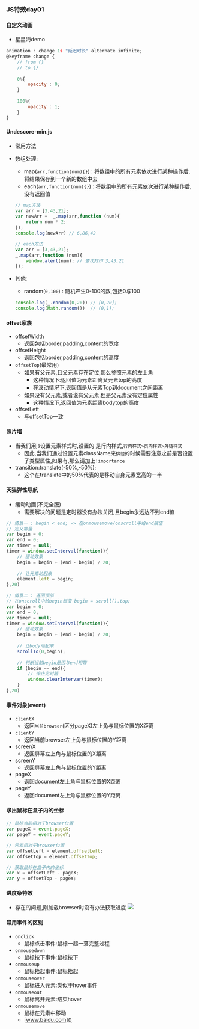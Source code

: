 ### JS特效day01
#### 自定义动画
-  星星海demo

```js
animation : change 1s "延迟时长" alternate infinite;
@keyframe change {
	// from {}
	// to {}
	
	0%{
		opacity : 0;
	}
	
	100%{
		opacity : 1;
	}
}
```

#### Undescore-min.js
- 常用方法
- 数组处理:
	- map(`arr,function(num){}`) : 将数组中的所有元素依次进行某种操作后,将结果保存到一个新的数组中去
	- each(`arr,function(num){}`) : 将数组中的所有元素依次进行某种操作后,没有返回值

	```js
	// map方法
	var arr = [3,43,21];
	var newArr =  _.map(arr,function (num){
		return num * 2;
	});
	console.log(newArr) // 6,86,42
	
	// each方法
	var arr = [3,43,21];
	_.map(arr,function (num){
		window.alert(num); // 依次打印 3,43,21
	});
	``` 
- 其他:
	- random(`0,100`) : 随机产生0-100的数,包括0与100
	
	```js
	console.log(_.random(0,20)) // [0,20];
	console.log(Math.random())  // (0,1);
	```
	
#### offset家族
- offsetWidth
	- 返回包括border,padding,content的宽度
- offsetHeight
	- 返回包括border,padding,content的高度
- `offsetTop`(最常用)
	- 如果有父元素,且父元素存在定位,那么参照元素的左上角
		- 这种情况下:返回值为元素距离父元素top的高度
		- 在滚动情况下,返回值是从元素Top到document之间距离
	- 如果没有父元素,或者说有父元素,但是父元素没有定位属性
		- 这种情况下,返回值为元素距离bodytop的高度
- offsetLeft
	- 与offsetTop一致

#### 照片墙
- 当我们用js设置元素样式时,设置的 是行内样式,`行内样式>页内样式>外链样式`
	- 因此,当我们通过设置元素className来`排他`的时候需要注意之前是否设置了类型属性,如果有,那么请加上`!importance`
- transition:translate(-50%,-50%);
	- 这个在translate中的50%代表的是移动自身元素宽高的一半

#### 天猫弹性导航
- 缓动动画(不完全版)
	- 需要解决的问题是定时器没有办法关闭,且begin永远达不到end值

```js
// 情景一 : begin < end; -> 在onmousemove/onscroll中给end赋值
// 定义常量
var begin = 0;
var end = 0;
var timer = null;
timer = window.setInterval(function(){
	// 缓动效果
	begin = begin + (end - begin) / 20;
	
	// 让元素动起来
	element.left = begin;
},20)

// 情景二 : 返回顶部
// 在onscroll中给begin赋值 begin = scroll().top;
var begin = 0;
var end = 0;
var timer = null;
timer = window.setInterval(function(){
	// 缓动效果
	begin = begin + (end - begin) / 20;
	
	// 让body动起来
	scrollTo(0,begin);
	
	// 判断当前begin是否与end相等
	if (begin == end){
		// 停止定时器
		window.clearIntervar(timer);
	}
},20)
```

#### 事件对象(event)
- `clientX`
	- 返回`当前browser`(区分pageX)左上角与鼠标位置的X距离
- `clientY`
	- 返回当前browser左上角与鼠标位置的Y距离
- screenX
	- 返回屏幕左上角与鼠标位置的X距离
- screenY
	- 返回屏幕左上角与鼠标位置的Y距离
- pageX
	- 返回document左上角与鼠标位置的X距离
- pageY
	- 返回document左上角与鼠标位置的Y距离

#### 求出鼠标在盒子内的坐标

```js
// 鼠标当前相对于browser位置
var pageX = event.pageX;
var pageY = event.pageY;

// 元素相对于browser位置
var offsetLeft = element.offsetLeft;
var offsetTop = element.offsetTop;

// 获取鼠标在盒子内的坐标
var x = offsetLeft - pageX;
var y = offsetTop - pageY;
```

#### 进度条特效
- 存在的问题,刚加载browser时没有办法获取进度
![](/Users/W-Q/Desktop/截图/Snip20170530_1.png)

#### 常用事件的区别
- `onclick`
	- 鼠标点击事件:鼠标一起一落完整过程
- `onmousedown`
	- 鼠标按下事件:鼠标按下
- `onmouseup`
	- 鼠标抬起事件:鼠标抬起
- `onmouseover`
	- 鼠标进入元素:类似于hover事件
- `onmouseout`
	- 鼠标离开元素:结束hover
- `onmousemove`
	- 鼠标在元素中移动
	- [www.baidu.com]()